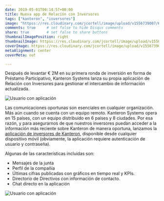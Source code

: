```yaml
---
date: 2019-05-01T00:14:57+00:00
title: Nueva app de Relación con Inversores
tags: ["kanteron", "inversores"]
image: "httpss://res.cloudinary.com/jcortell/image/upload/v1556739007/Kanteron/InvestorRelationsApp/smartmockups_jv5ec1t6.jpg"
comments: true     # set false to hide Disqus comments
share: true        # set false to share buttons
thumbnailImagePosition: right
thumbnailImage: httpss://res.cloudinary.com/jcortell/image/upload/v1556739008/Kanteron/InvestorRelationsApp/threed_mockup_3.png
coverImage: httpss://res.cloudinary.com/jcortell/image/upload/v1556739007/Kanteron/InvestorRelationsApp/smartmockups_jv5ec1t6.jpg
metaAlignment: center
coverMeta: out

---
```


Después de levantar € 2M en su primera ronda de inversión en forma de Préstamo Participativo, Kanteron Systems lanza su propia aplicación de Relación con Inversores para gestionar el intercambio de información actualizada.

<!--more-->

![Usuario con aplicación](httpss://res.cloudinary.com/jcortell/image/upload/v1556739010/Kanteron/InvestorRelationsApp/mockuper.png)

Las comunicaciones oportunas son esenciales en cualquier organización. Más aún cuando se cuenta con un equipo remoto. Kanteron Systems opera en 15 países, con un equipo distribuido en 6 países y 8 ciudades. Por esa razón, y para asegurarnos de que nuestros inversores puedan acceder a la información más reciente sobre Kanteron de manera oportuna, lanzamos la [aplicación de inversores de Kanteron](httpss://investors.kanteron.com/), disponible desde cualquier dispositivo móvil (obviamente, la aplicación requiere autenticación de usuario y contraseña).

Algunas de las características incluidas son:

* Mensajes de la junta
* Perfil de la compañía
* Últimas cifras publicadas con gráficos en tiempo real y KPIs.
* Directorio de Directivos con información de contacto.
* Chat directo en la aplicación

![Usuario con aplicación](httpss://res.cloudinary.com/jcortell/image/upload/v1556741687/Kanteron/InvestorRelationsApp/mockuper_4.png)
